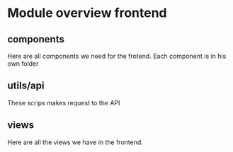 # Module overview frontend

## components

Here are all components we need for the frotend. Each component is in his own folder

## utils/api

These scrips makes request to the API

## views

Here are all the views we have in the frontend.

